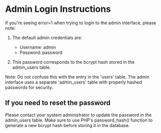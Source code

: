 # Admin Login Instructions

If you're seeing error=1 when trying to login to the admin interface, please note:

1. The default admin credentials are:
   - Username: admin
   - Password: password

2. This password corresponds to the bcrypt hash stored in the admin_users table.

Note: Do not confuse this with the entry in the 'users' table. The admin interface uses a separate 'admin_users' table with properly hashed passwords for security.

## If you need to reset the password
Please contact your system administrator to update the password in the admin_users table. Make sure to use PHP's password_hash() function to generate a new bcrypt hash before storing it in the database.
